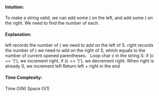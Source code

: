 #### Intuition:
To make a string valid,
we can add some ( on the left,
and add some ) on the right.
We need to find the number of each.
​
​
#### Explanation:
left records the number of ( we need to add on the left of S.
right records the number of ) we need to add on the right of S,
which equals to the number of current opened parentheses.
​
​
Loop char c in the string S:
if (c == '('), we increment right,
if (c == ')'), we decrement right.
When right is already 0, we increment left
Return left + right in the end
​
​
#### Time Complexity:
Time O(N)
Space O(1)